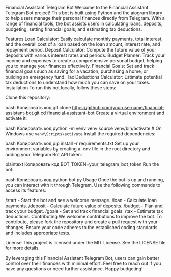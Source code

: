 Financial Assistant Telegram Bot
Welcome to the Financial Assistant Telegram Bot project! This bot is built using Python and the aiogram library to help users manage their personal finances directly from Telegram. With a range of financial tools, the bot assists users in calculating loans, deposits, budgeting, setting financial goals, and estimating tax deductions.

Features
Loan Calculator: Easily calculate monthly payments, total interest, and the overall cost of a loan based on the loan amount, interest rate, and repayment period.
Deposit Calculator: Compute the future value of your deposits with various interest rates and periods.
Budget Planner: Track your income and expenses to create a comprehensive personal budget, helping you to manage your finances effectively.
Financial Goals: Set and track financial goals such as saving for a vacation, purchasing a home, or building an emergency fund.
Tax Deductions Calculator: Estimate potential tax deductions to understand how much you can save on your taxes.
Installation
To run this bot locally, follow these steps:

Clone this repository:

bash
Копировать код
git clone https://github.com/yourusername/financial-assistant-bot.git
cd financial-assistant-bot
Create a virtual environment and activate it:

bash
Копировать код
python -m venv venv
source venv/bin/activate  # On Windows use `venv\Scripts\activate`
Install the required dependencies:

bash
Копировать код
pip install -r requirements.txt
Set up your environment variables by creating a .env file in the root directory and adding your Telegram Bot API token:

plaintext
Копировать код
BOT_TOKEN=your_telegram_bot_token
Run the bot:

bash
Копировать код
python bot.py
Usage
Once the bot is up and running, you can interact with it through Telegram. Use the following commands to access its features:

/start - Start the bot and see a welcome message.
/loan - Calculate loan payments.
/deposit - Calculate future value of deposits.
/budget - Plan and track your budget.
/goals - Set and track financial goals.
/tax - Estimate tax deductions.
Contributing
We welcome contributions to improve the bot. To contribute, please fork the repository and create a pull request with your changes. Ensure your code adheres to the established coding standards and includes appropriate tests.

License
This project is licensed under the MIT License. See the LICENSE file for more details.

By leveraging this Financial Assistant Telegram Bot, users can gain better control over their finances with minimal effort. Feel free to reach out if you have any questions or need further assistance. Happy budgeting!







